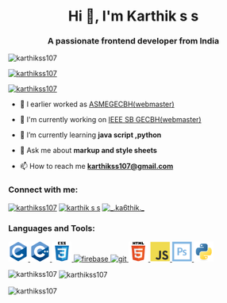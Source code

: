 <h1 align="center">Hi 👋, I'm Karthik s s</h1>
<h3 align="center">A passionate frontend developer from India</h3>

<p align="left"> <img src="https://komarev.com/ghpvc/?username=karthikss107&label=Profile%20views&color=0e75b6&style=flat" alt="karthikss107" /> </p>

<p align="left"> <a href="https://github.com/ryo-ma/github-profile-trophy"><img src="https://github-profile-trophy.vercel.app/?username=karthikss107" alt="karthikss107" /></a> </p>

<p align="left"> <a href="https://twitter.com/karthikss107" target="blank"><img src="https://img.shields.io/twitter/follow/karthikss107?logo=twitter&style=for-the-badge" alt="karthikss107" /></a> </p>

- 🔭 I earlier worked as [ASMEGECBH(webmaster)](https://asmegecbh.in/)

- 🔭  I'm currently working on [IEEE SB GECBH(webmaster)](https://www.ieeegecbh.org/)

- 🌱 I’m currently learning **java script ,python**

- 💬 Ask me about **markup and style sheets**

- 📫 How to reach me **karthikss107@gmail.com**

<h3 align="left">Connect with me:</h3>
<p align="left">
<a href="https://twitter.com/karthikss107" target="blank"><img align="center" src="https://raw.githubusercontent.com/rahuldkjain/github-profile-readme-generator/master/src/images/icons/Social/twitter.svg" alt="karthikss107" height="30" width="40" /></a>
<a href="https://linkedin.com/in/karthik s s" target="blank"><img align="center" src="https://raw.githubusercontent.com/rahuldkjain/github-profile-readme-generator/master/src/images/icons/Social/linked-in-alt.svg" alt="karthik s s" height="30" width="40" /></a>
<a href="https://instagram.com/_.ka6thik._" target="blank"><img align="center" src="https://raw.githubusercontent.com/rahuldkjain/github-profile-readme-generator/master/src/images/icons/Social/instagram.svg" alt="_.ka6thik._" height="30" width="40" /></a>
</p>

<h3 align="left">Languages and Tools:</h3>
<p align="left"> <a href="https://www.cprogramming.com/" target="_blank" rel="noreferrer"> <img src="https://raw.githubusercontent.com/devicons/devicon/master/icons/c/c-original.svg" alt="c" width="40" height="40"/> </a> <a href="https://www.w3schools.com/cpp/" target="_blank" rel="noreferrer"> <img src="https://raw.githubusercontent.com/devicons/devicon/master/icons/cplusplus/cplusplus-original.svg" alt="cplusplus" width="40" height="40"/> </a> <a href="https://www.w3schools.com/css/" target="_blank" rel="noreferrer"> <img src="https://raw.githubusercontent.com/devicons/devicon/master/icons/css3/css3-original-wordmark.svg" alt="css3" width="40" height="40"/> </a> <a href="https://firebase.google.com/" target="_blank" rel="noreferrer"> <img src="https://www.vectorlogo.zone/logos/firebase/firebase-icon.svg" alt="firebase" width="40" height="40"/> </a> <a href="https://git-scm.com/" target="_blank" rel="noreferrer"> <img src="https://www.vectorlogo.zone/logos/git-scm/git-scm-icon.svg" alt="git" width="40" height="40"/> </a> <a href="https://www.w3.org/html/" target="_blank" rel="noreferrer"> <img src="https://raw.githubusercontent.com/devicons/devicon/master/icons/html5/html5-original-wordmark.svg" alt="html5" width="40" height="40"/> </a> <a href="https://developer.mozilla.org/en-US/docs/Web/JavaScript" target="_blank" rel="noreferrer"> <img src="https://raw.githubusercontent.com/devicons/devicon/master/icons/javascript/javascript-original.svg" alt="javascript" width="40" height="40"/> </a> <a href="https://www.photoshop.com/en" target="_blank" rel="noreferrer"> <img src="https://raw.githubusercontent.com/devicons/devicon/master/icons/photoshop/photoshop-line.svg" alt="photoshop" width="40" height="40"/> </a> <a href="https://www.python.org" target="_blank" rel="noreferrer"> <img src="https://raw.githubusercontent.com/devicons/devicon/master/icons/python/python-original.svg" alt="python" width="40" height="40"/> </a> </p>

<p><img align="left" src="https://github-readme-stats.vercel.app/api/top-langs?username=karthikss107&show_icons=true&locale=en&layout=compact" alt="karthikss107" /></p>

<p>&nbsp;<img align="center" src="https://github-readme-stats.vercel.app/api?username=karthikss107&show_icons=true&locale=en" alt="karthikss107" /></p>

<p><img align="center" src="https://github-readme-streak-stats.herokuapp.com/?user=karthikss107&" alt="karthikss107" /></p>

